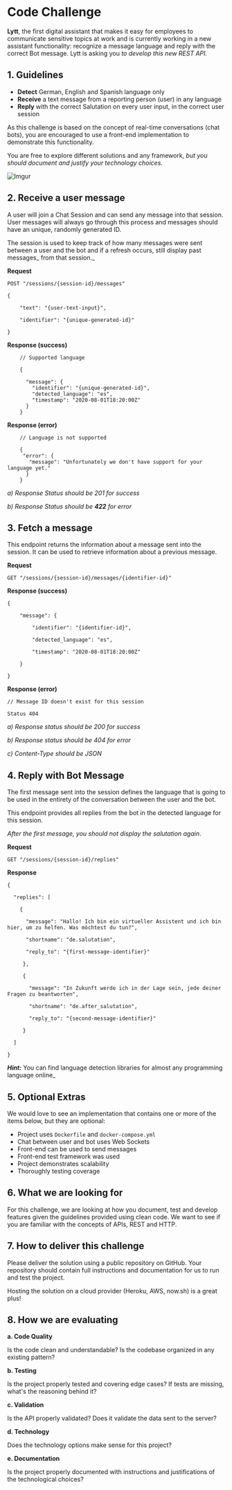 # Code Challenge

**Lytt**, the first digital assistant that makes it easy for employees to communicate sensitive topics at work and is currently working in a new assistant functionality: recognize a message language and reply with the correct Bot message. Lytt is asking you _to develop this new REST API._



## 1. Guidelines

-   **Detect** German, English and Spanish language only
-   **Receive** a text message from a reporting person (user) in any language
-   **Reply** with the correct Salutation on every user input, in the correct user session

As this challenge is based on the concept of real-time conversations (chat bots), you are encouraged to use a front-end implementation to demonstrate this functionality.

You are free to explore different solutions and any framework, _but you should document and justify your technology choices._



![Imgur](https://i.imgur.com/4cwAqMC.png)




## 2. Receive a user message

A user will join a Chat Session and can send any message into that session. User messages will always go through this process and messages should have an unique, randomly generated ID. 

The session is used to keep track of how many messages were sent between a user and the bot and if a refresh occurs, still display past messages_ from that session._

**Request**

    POST "/sessions/{session-id}/messages"

    {

        "text": "{user-text-input}",

        "identifier": "{unique-generated-id}"

    }

**Response (success)**

```json5
    // Supported language

    {

      "message": {
        "identifier": "{unique-generated-id}",
        "detected_language": "es",
        "timestamp": "2020-08-01T18:20:00Z"
      }
    }
```

**Response (error)**

```json5
    // Language is not supported

    {
     "error": {
       "message": "Unfortunately we don't have support for your language yet."
      }
    }
```
_a) Response Status should be 201 for success_

_b) Response Status should be __422__ for error_




## 3. Fetch a message 

This endpoint returns the information about a message sent into the session. It can be used to retrieve information about a previous message.

**Request**

    GET "/sessions/{session-id}/messages/{identifier-id}"

**Response (success)**

    {

        "message": {

            "identifier": "{identifier-id}",

            "detected_language": "es",

            "timestamp": "2020-08-01T18:20:00Z"

        }

    }

**Response (error)**

    // Message ID doesn't exist for this session

    Status 404

_a) Response status should be 200 for success_

_b) Response status should be 404 for error_

_c) Content-Type should be JSON_




## 4. Reply with Bot Message

The first message sent into the session defines the language that is going to be used in the entirety of the conversation between the user and the bot.

This endpoint provides all replies from the bot in the detected language for this session. 

_After the first message, you should not display the salutation again_.

**Request**

    GET "/sessions/{session-id}/replies"

**Response**

    {

      "replies": [

        {

          "message": "Hallo! Ich bin ein virtueller Assistent und ich bin hier, um zu helfen. Was möchtest du tun?",

          "shortname": "de.salutation",

          "reply_to": "{first-message-identifier}"

         },

         {

           "message": "In Zukunft werde ich in der Lage sein, jede deiner Fragen zu beantworten",

           "shortname": "de.after_salutation",

           "reply_to": "{second-message-identifier}" 

         } 

      ]

    }

_**Hint:**_ You can find language detection libraries for almost any programming language online_

## 5. Optional Extras

We would love to see an implementation that contains one or more of the items below, but they are optional:

-   Project uses `Dockerfile` and `docker-compose.yml`  
-   Chat between user and bot uses Web Sockets
-   Front-end can be used to send messages
-   Front-end test framework was used
-   Project demonstrates scalability
-   Thoroughly testing coverage



## 6. What we are looking for

For this challenge, we are looking at how you document, test and develop features given the guidelines provided using clean code. We want to see if you are familiar with the concepts of APIs, REST and HTTP. 

## 7. How to deliver this challenge

Please deliver the solution using a public repository on GitHub. Your repository should contain full instructions and documentation for us to run and test the project.

Hosting the solution on a cloud provider (Heroku, AWS, now.sh) is a great plus!


## 8. How we are evaluating

**a. Code Quality**

Is the code clean and understandable? Is the codebase organized in any existing pattern?

**b. Testing**

Is the project properly tested and covering edge cases? If tests are missing, what's the reasoning behind it?

**c. Validation**

Is the API properly validated? Does it validate the data sent to the server?

**d. Technology**

Does the technology options make sense for this project? 

**e. Documentation**

Is the project properly documented with instructions and justifications of the technological choices?
